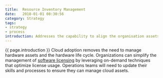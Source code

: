 ```yaml
---
title:  Resource Inventory Management
date:   2018-01-01 08:30:56
category: Strategy
tags:
- strategy
- process
introduction: Addresses the capability to align the organisation assets in a way that provides the best, most cost-efficient service.
---
```


{{ page.introduction }}
Cloud adoption removes the need to manage hardware assets and the hardware
life cycle. Organizations can simplify the management of [software licensing](/framework/license) by
leveraging on-demand techniques that optimize license usage. Operations teams
will need to update their skills and processes to ensure they can manage cloud
assets.